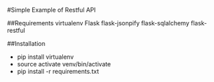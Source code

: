 
#Simple Example of Restful API


##Requirements
virtualenv
Flask
flask-jsonpify
flask-sqlalchemy
flask-restful

##Installation 
- pip install virtualenv
- source activate venv/bin/activate
- pip install -r requirements.txt
